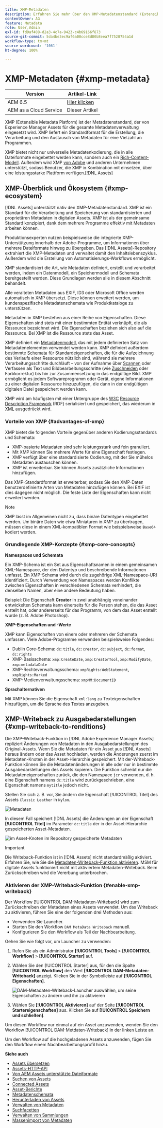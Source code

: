 ```yaml
---
title: XMP-Metadaten
description: Erfahren Sie mehr über den XMP-Metadatenstandard (Extensible Metadata Platform) für die Metadatenverwaltung. Er wird von Experience Manager als standardisiertes Format für die Erstellung, Verarbeitung und den Austausch von Metadaten verwendet.
contentOwner: AG
feature: Metadata
role: User,Admin
exl-id: fd9af408-d2a3-4c7a-9423-c4b69166f873
source-git-commit: 5da4be3ec9af6a00cce8d80b8eea7f7520754a1d
workflow-type: tm+mt
source-wordcount: '1061'
ht-degree: 100%

---
```


# XMP-Metadaten {#xmp-metadata}

| Version | Artikel-Link |
| -------- | ---------------------------- |
| AEM 6.5 | [Hier klicken](https://experienceleague.adobe.com/docs/experience-manager-65/assets/administer/xmp-writeback.html?lang=de) |
| AEM as a Cloud Service | Dieser Artikel |

XMP (Extensible Metadata Platform) ist der Metadatenstandard, der von Experience Manager Assets für die gesamte Metadatenverwaltung eingesetzt wird. XMP liefert ein Standardformat für die Erstellung, die Verarbeitung und den Austausch von Metadaten für eine Vielzahl an Programmen.

XMP bietet nicht nur universelle Metadatenkodierung, die in alle Dateiformate eingebettet werden kann, sondern auch ein [Rich-Content-Modell](#xmp-core-concepts). Außerdem wird XMP [von Adobe](#advantages-of-xmp) und anderen Unternehmen unterstützt, sodass Benutzer, die XMP in Kombination mit einsetzen, über eine leistungsstarke Plattform verfügen.[!DNL Assets]

## XMP-Überblick und Ökosystem {#xmp-ecosystem}

[!DNL Assets] unterstützt nativ den XMP-Metadatenstandard. XMP ist ein Standard für die Verarbeitung und Speicherung von standardisierten und proprietären Metadaten in digitalen Assets. XMP ist als der gemeinsame Standard konzipiert, dank dem mehrere Programme effektiv mit Metadaten arbeiten können.

Produktionsexperten nutzen beispielsweise die integrierte XMP-Unterstützung innerhalb der Adobe-Programme, um Informationen über mehrere Dateiformate hinweg zu übergeben. Das [!DNL Assets]-Repository extrahiert die XMP-Metadaten und verwaltet damit den Inhaltslebenszyklus. Außerdem wird die Erstellung von Automatisierungs-Workflows ermöglicht.

XMP standardisiert die Art, wie Metadaten definiert, erstellt und verarbeitet werden, indem ein Datenmodell, ein Speichermodell und Schemata bereitgestellt werden. Diese Grundlagen werden alle in diesem Abschnitt behandelt.

Alle veralteten Metadaten aus EXIF, ID3 oder Microsoft Office werden automatisch in XMP übersetzt. Diese können erweitert werden, um kundenspezifische Metadatenschemata wie Produktkataloge zu unterstützen.

Metadaten in XMP bestehen aus einer Reihe von Eigenschaften. Diese Eigenschaften sind stets mit einer bestimmten Entität verknüpft, die als Ressource bezeichnet wird. Die Eigenschaften beziehen sich also auf die Ressource. Bei XMP ist die Ressource stets das Asset.

XMP definiert ein [Metadatenmodell](https://de.wikipedia.org/wiki/Metadaten), das mit jedem definierten Satz von Metadatenelementen verwendet werden kann. XMP definiert außerdem bestimmte [Schemata](https://de.wikipedia.org/wiki/Schemasprache_(XML)) für Standardeigenschaften, die für die Aufzeichnung des Verlaufs einer Ressource nützlich sind, während sie mehrere Verarbeitungsschritte durchläuft – von der Aufnahme über [Scannen](https://de.wikipedia.org/wiki/Scanner_(Datenerfassung)) oder Verfassen als Text und Bildbearbeitungsschritte (wie [Zuschneiden](https://de.wikipedia.org/wiki/Cropping_%28image%29) oder Farbkorrektur) bis hin zur Zusammensetzung in das endgültige Bild. XMP ermöglicht es jedem Softwareprogramm oder Gerät, eigene Informationen zu einer digitalen Ressource hinzuzufügen, die dann in der endgültigen digitalen Datei gespeichert werden kann.

XMP wird am häufigsten mit einer Untergruppe des [W3C](https://de.wikipedia.org/wiki/World_Wide_Web_Consortium) [Resource Description Framework](https://de.wikipedia.org/wiki/Resource_Description_Framework) (RDF) serialisiert und gespeichert, das wiederum in [XML](https://de.wikipedia.org/wiki/Extensible_Markup_Language) ausgedrückt wird.

### Vorteile von XMP {#advantages-of-xmp}

XMP bietet die folgenden Vorteile gegenüber anderen Kodierungsstandards und Schemata:

* XMP-basierte Metadaten sind sehr leistungsstark und fein granuliert.
* Mit XMP können Sie mehrere Werte für eine Eigenschaft festlegen.
* XMP verfügt über eine standardisierte Codierung, mit der Sie mühelos Metadaten austauschen können.
* XMP ist erweiterbar. Sie können Assets zusätzliche Informationen hinzufügen.

Das XMP-Standardformat ist erweiterbar, sodass Sie den XMP-Daten benutzerdefinierte Arten von Metadaten hinzufügen können. Bei EXIF ist dies dagegen nicht möglich. Die feste Liste der Eigenschaften kann nicht erweitert werden.

>[!NOTE]
>
>XMP lässt im Allgemeinen nicht zu, dass binäre Datentypen eingebettet werden. Um binäre Daten wie etwa Miniaturen in XMP zu übertragen, müssen diese in einem XML-kompatiblen Format wie beispielsweise `Base64` kodiert werden.

### Grundlegende XMP-Konzepte {#xmp-core-concepts}

**Namespaces und Schemata**

Ein XMP-Schema ist ein Set aus Eigenschaftsnamen in einem gemeinsamen XML-Namespace, der
den Datentyp und beschreibende Informationen umfasst. Ein XMP-Schema wird durch die zugehörige XML-Namespace-URI identifiziert. Durch Verwendung von Namespaces werden Konflikte zwischen Eigenschaften in verschiedenen Schemata verhindert, die denselben Namen, aber eine andere Bedeutung haben.

Beispiel: Die Eigenschaft **Creator** in zwei unabhängig voneinander entwickelten Schemata kann einerseits für die Person stehen, die das Asset erstellt hat, oder andererseits für das Programm, von dem das Asset erstellt wurde (z. B. Adobe Photoshop).

**XMP-Eigenschaften und -Werte**

XMP kann Eigenschaften von einem oder mehreren der Schemata umfassen. Viele Adobe-Programme verwenden beispielsweise Folgendes:

* Dublin Core-Schema: `dc:title`, `dc:creator`, `dc:subject`, `dc:format`, `dc:rights`
* XMP-Basisschema: `xmp:CreateDate`, `xmp:CreatorTool`, `xmp:ModifyDate`, `xmp:metadataDate`
* XMP-Rechteverwaltungsschema: `xmpRights:WebStatement`, `xmpRights:Marked`
* XMP-Medienverwaltungsschema: `xmpMM:DocumentID`

**Sprachalternativen**

Mit XMP können Sie die Eigenschaft `xml:lang` zu Texteigenschaften hinzufügen, um die Sprache des Textes anzugeben.

## XMP-Writeback zu Ausgabedarstellungen {#xmp-writeback-to-renditions}

Die XMP-Writeback-Funktion in [!DNL Adobe Experience Manager Assets] repliziert Änderungen von Metadaten in den Ausgabedarstellungen des Original-Assets.
Wenn Sie die Metadaten für ein Asset aus [!DNL Assets] heraus ändern oder das Asset hochladen, werden die Änderungen zuerst im Metadaten-Knoten in der Asset-Hierarchie gespeichert. Mit der-Writeback-Funktion können Sie die Metadatenänderungen in alle oder nur in bestimmte Ausgabedarstellungen des Assets kopieren. Die Funktion schreibt nur die Metadateneigenschaften zurück, die den Namespace `jcr` verwenden, d. h. eine Eigenschaft namens `dc:title` wird zurückgeschrieben, eine Eigenschaft namens `mytitle` jedoch nicht.

Stellen Sie sich z. B. vor, Sie ändern die Eigenschaft [!UICONTROL Titel] des Assets `Classic Leather` in `Nylon`.

![Metadaten](assets/metadata.png)

In diesem Fall speichert [!DNL Assets] die Änderungen an der Eigenschaft **[!UICONTROL Titel]** im Parameter `dc:title` der in der Asset-Hierarchie gespeicherten Asset-Metadaten.

![im Asset-Knoten im Repository gespeicherte Metadaten](assets/metadata_stored.png)

>[!IMPORTANT]
>
>Die Writeback-Funktion ist in [!DNL Assets] nicht standardmäßig aktiviert. Erfahren Sie, wie Sie die [Metadaten-Writeback-Funktion aktivieren](#enable-xmp-writeback). MSM für digitale Assets funktioniert nicht mit aktiviertem Metadaten-Writeback. Beim Zurückschreiben wird die Vererbung unterbrochen.

### Aktivieren der XMP-Writeback-Funktion {#enable-xmp-writeback}

Der Workflow [!UICONTROL DAM-Metadaten-Writeback] wird zum Zurückschreiben der Metadaten eines Assets verwendet. Um das Writeback zu aktivieren, führen Sie eine der folgenden drei Methoden aus:

* Verwenden Sie Launcher.
* Starten Sie den Workflow `DAM MetaData Writeback` manuell.
* Konfigurieren Sie den Workflow als Teil der Nachbearbeitung.

Gehen Sie wie folgt vor, um Launcher zu verwenden:

1. Rufen Sie als ein Administrator **[!UICONTROL Tools]** > **[!UICONTROL Workflow]** > **[!UICONTROL Starter]** auf.
1. Wählen Sie den [!UICONTROL Starter] aus, für den die Spalte **[!UICONTROL Workflow]** den Wert **[!UICONTROL DAM-Metadaten-Writeback]** anzeigt. Klicken Sie in der Symbolleiste auf **[!UICONTROL Eigenschaften]**.

   ![DAM-Metadaten-Writeback-Launcher auswählen, um seine Eigenschaften zu ändern und ihn zu aktivieren](assets/launcher-properties-metadata-writeback1.png)

1. Wählen Sie **[!UICONTROL Aktivieren]** auf der Seite **[!UICONTROL Startereigenschaften]** aus. Klicken Sie auf **[!UICONTROL Speichern und schließen]**.

Um diesen Workflow nur einmal auf ein Asset anzuwenden, wenden Sie den Workflow [!UICONTROL DAM-Metdaten-Writeback] in der linken Leiste an.

Um den Workflow auf die hochgeladenen Assets anzuwenden, fügen Sie den Workflow einem Nachbearbeitungsprofil hinzu.

<!-- Commenting for now. Need to document how to enable metadata writeback. See CQDOC-17254.

### Enable XMP writeback {#enable-xmp-writeback}

To enable the metadata changes to be propagated to the renditions of the asset when uploading it, modify the **[!UICONTROL Adobe CQ DAM Rendition Maker]** configuration in Configuration Manager.

1. To open Configuration Manager, access `https://[aem_server]:[port]/system/console/configMgr`.
1. Open the **[!UICONTROL Adobe CQ DAM Rendition Maker]** configuration.
1. Select the **[!UICONTROL Propagate XMP]** option, and then save the changes.

### Enable XMP write-back for specific renditions {#enable-xmp-writeback-for-specific-renditions}

To let the XMP write-back feature propagate metadata changes to select renditions, specify these renditions to the [!UICONTROL XMP Writeback Process] workflow step of DAM Metadata WriteBack workflow. By default, this step is configured with the original rendition.

For the XMP write-back feature to propagate metadata to the rendition thumbnails 140.100.png and 319.319.png, perform these steps.

1. Tap/click the Experience Manager logo, and then navigate to **[!UICONTROL Tools]** &gt; **[!UICONTROL Workflow]** &gt; **[!UICONTROL Models]**.
1. From the Models page, open the **[!UICONTROL DAM Metadata Writeback]** workflow model.
1. In the **[!UICONTROL DAM Metadata Writeback]** properties page, open the **[!UICONTROL XMP Writeback Process]** step.
1. In the **[!UICONTROL Step Properties]** dialog box, tap/click the **[!UICONTROL Process]** tab.
1. In the **[!UICONTROL Arguments]** box, add `rendition:cq5dam.thumbnail.140.100.png,rendition:cq5dam.thumbnail.319.319.png`, and then tap/click **[!UICONTROL OK]**.

   ![step_properties](assets/step_properties.png)

1. Save the changes.
1. To regenerate the Pyramid TIFF (PTIFF) renditions for Dynamic Media images with the new attributes, add the **[!UICONTROL Dynamic Media Process Image Assets]** step to the DAM Metadata write-back workflow. PTIFF renditions are only created and stored locally in a Dynamic Media Hybrid implementation.

1. Save the workflow.

The metadata changes are propagated to the renditions renditions thumbnail.140.100.png and thumbnail.319.319.png of the asset, and not the others.
-->

**Siehe auch**

* [Assets übersetzen](translate-assets.md)
* [Assets-HTTP-API](mac-api-assets.md)
* [Von AEM Assets unterstützte Dateiformate](file-format-support.md)
* [Suchen von Assets](search-assets.md)
* [Connected Assets](use-assets-across-connected-assets-instances.md)
* [Asset-Berichte](asset-reports.md)
* [Metadatenschemata](metadata-schemas.md)
* [Herunterladen von Assets](download-assets-from-aem.md)
* [Verwalten von Metadaten](manage-metadata.md)
* [Suchfacetten](search-facets.md)
* [Verwalten von Sammlungen](manage-collections.md)
* [Massenimport von Metadaten](metadata-import-export.md)
